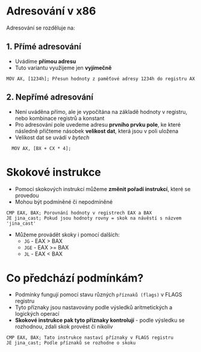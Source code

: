 # Adresování v x86

Adresování se rozděluje na:

## 1. Přímé adresování

- Uvádíme **přímou adresu**
- Tuto variantu využijeme jen **vyjímečně**

```
MOV AX, [1234h]; Přesun hodnoty z paměťové adresy 1234h do registru AX
```

## 2. Nepřímé adresování

- Není uváděna přímo, ale je vypočítána na základě hodnoty v registru, nebo kombinace registrů a konstant
- Pro adresování pole uvedeme adresu **prvního prvku pole**, ke které následně přičteme násobek **velikost dat**, která jsou v poli uložena
- Velikost dat se uvádí v _bytech_
```
  MOV AX, [BX + CX * 4]; 
```

# Skokové instrukce

- Pomocí skokových instrukcí můžeme **změnit pořadí instrukcí**, které se provedou
- Mohou být podmíněné či nepodmíněné
```
CMP EAX, BAX; Porovnání hodnoty v registrech EAX a BAX
JE jina_cast; Pokud jsou hodnoty rovny = skok na návěstí s názvem 'jina_cast'
```
- Můžeme provádět skoky i pomocí dalších:
  - `JG` - EAX > BAX
  - `JGE` - EAX >= BAX
  - `JL` - EAX < BAX

# Co předchází podmínkám?

- Podmínky fungují pomocí stavu různých `příznaků (flags)` v FLAGS registru
- Tyto příznaky jsou nastavovány podle výsledků aritmetických a logických operací
- **Skokové instrukce pak tyto příznaky kontrolují** - podle výsledku se rozhodnou, zdali skok provést či nikoliv
```
CMP EAX, BAX; Tato instrukce nastaví příznaky v FLAGS registru
JE jina_cast; Podle příznaků se rozhodne o skoku
```

